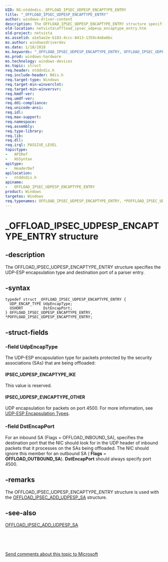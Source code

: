 ```yaml
---
UID: NS:ntddndis._OFFLOAD_IPSEC_UDPESP_ENCAPTYPE_ENTRY
title: "_OFFLOAD_IPSEC_UDPESP_ENCAPTYPE_ENTRY"
author: windows-driver-content
description: The OFFLOAD_IPSEC_UDPESP_ENCAPTYPE_ENTRY structure specifies the UDP-ESP encapsulation type and destination port of a parser entry.
old-location: netvista\offload_ipsec_udpesp_encaptype_entry.htm
old-project: netvista
ms.assetid: a1e5ae2e-b183-4ccc-8413-1359c4e8a6bc
ms.author: windowsdriverdev
ms.date: 1/18/2018
ms.keywords: "_OFFLOAD_IPSEC_UDPESP_ENCAPTYPE_ENTRY, OFFLOAD_IPSEC_UDPESP_ENCAPTYPE_ENTRY structure [Network Drivers Starting with Windows Vista], ntddndis/OFFLOAD_IPSEC_UDPESP_ENCAPTYPE_ENTRY, 216offload_de874753-3127-47fb-8768-a5e2bd6eb96d.xml, POFFLOAD_IPSEC_UDPESP_ENCAPTYPE_ENTRY, netvista.offload_ipsec_udpesp_encaptype_entry, OFFLOAD_IPSEC_UDPESP_ENCAPTYPE_ENTRY, *POFFLOAD_IPSEC_UDPESP_ENCAPTYPE_ENTRY, POFFLOAD_IPSEC_UDPESP_ENCAPTYPE_ENTRY structure pointer [Network Drivers Starting with Windows Vista], ntddndis/POFFLOAD_IPSEC_UDPESP_ENCAPTYPE_ENTRY"
ms.prod: windows-hardware
ms.technology: windows-devices
ms.topic: struct
req.header: ntddndis.h
req.include-header: Ndis.h
req.target-type: Windows
req.target-min-winverclnt: 
req.target-min-winversvr: 
req.kmdf-ver: 
req.umdf-ver: 
req.ddi-compliance: 
req.unicode-ansi: 
req.idl: 
req.max-support: 
req.namespace: 
req.assembly: 
req.type-library: 
req.lib: 
req.dll: 
req.irql: PASSIVE_LEVEL
topictype:
-	APIRef
-	kbSyntax
apitype:
-	HeaderDef
apilocation:
-	ntddndis.h
apiname:
-	OFFLOAD_IPSEC_UDPESP_ENCAPTYPE_ENTRY
product: Windows
targetos: Windows
req.typenames: OFFLOAD_IPSEC_UDPESP_ENCAPTYPE_ENTRY, *POFFLOAD_IPSEC_UDPESP_ENCAPTYPE_ENTRY
---
```


# _OFFLOAD_IPSEC_UDPESP_ENCAPTYPE_ENTRY structure


## -description


The OFFLOAD_IPSEC_UDPESP_ENCAPTYPE_ENTRY structure specifies the UDP-ESP encapsulation type and
  destination port of a parser entry.


## -syntax


````
typedef struct _OFFLOAD_IPSEC_UDPESP_ENCAPTYPE_ENTRY {
  UDP_ENCAP_TYPE UdpEncapType;
  USHORT         DstEncapPort;
} OFFLOAD_IPSEC_UDPESP_ENCAPTYPE_ENTRY, *POFFLOAD_IPSEC_UDPESP_ENCAPTYPE_ENTRY;
````


## -struct-fields




### -field UdpEncapType

The UDP-ESP encapsulation type for packets protected by the security associations (SAs) that are
     being offloaded:
     




#### IPSEC_UDPESP_ENCAPTYPE_IKE

This value is reserved.


#### IPSEC_UDPESP_E\NCAPTYPE_OTHER

UDP encapsulation for packets on port 4500. For more information, see 
       <a href="https://msdn.microsoft.com/86556307-d877-4ee6-bf7f-82160a0b9078">UDP-ESP Encapsulation
       Types</a>.


### -field DstEncapPort

For an inbound SA (Flags = OFFLOAD_INBOUND_SA), specifies the destination port that the NIC should
     look for in the UDP header of inbound packets that it processes on the SAs being offloaded. The NIC
     should ignore this member for an outbound SA (
     <b>Flags</b> = 
     <b>OFFLOAD_OUTBOUND_SA</b>). 
     <b>DstEncapPort</b> should always specify port 4500.


## -remarks


The OFFLOAD_IPSEC_UDPESP_ENCAPTYPE_ENTRY structure is used with the 
    <a href="..\ntddndis\ns-ntddndis-_offload_ipsec_add_udpesp_sa.md">
    OFFLOAD_IPSEC_ADD_UDPESP_SA</a> structure.



## -see-also

<a href="..\ntddndis\ns-ntddndis-_offload_ipsec_add_udpesp_sa.md">OFFLOAD_IPSEC_ADD_UDPESP_SA</a>

 

 

<a href="mailto:wsddocfb@microsoft.com?subject=Documentation%20feedback [netvista\netvista]:%20OFFLOAD_IPSEC_UDPESP_ENCAPTYPE_ENTRY structure%20 RELEASE:%20(1/18/2018)&amp;body=%0A%0APRIVACY STATEMENT%0A%0AWe use your feedback to improve the documentation. We don't use your email address for any other purpose, and we'll remove your email address from our system after the issue that you're reporting is fixed. While we're working to fix this issue, we might send you an email message to ask for more info. Later, we might also send you an email message to let you know that we've addressed your feedback.%0A%0AFor more info about Microsoft's privacy policy, see http://privacy.microsoft.com/en-us/default.aspx." title="Send comments about this topic to Microsoft">Send comments about this topic to Microsoft</a>

